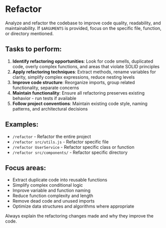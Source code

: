 # Refactor

Analyze and refactor the codebase to improve code quality, readability, and maintainability. If `$ARGUMENTS` is provided, focus on the specific file, function, or directory mentioned.

## Tasks to perform:
1. **Identify refactoring opportunities**: Look for code smells, duplicated code, overly complex functions, and areas that violate SOLID principles
2. **Apply refactoring techniques**: Extract methods, rename variables for clarity, simplify complex expressions, reduce nesting levels
3. **Improve code structure**: Reorganize imports, group related functionality, separate concerns
4. **Maintain functionality**: Ensure all refactoring preserves existing behavior - run tests if available
5. **Follow project conventions**: Maintain existing code style, naming patterns, and architectural decisions

## Examples:
- `/refactor` - Refactor the entire project
- `/refactor src/utils.js` - Refactor specific file
- `/refactor UserService` - Refactor specific class or function
- `/refactor src/components/` - Refactor specific directory

## Focus areas:
- Extract duplicate code into reusable functions
- Simplify complex conditional logic
- Improve variable and function naming
- Reduce function complexity and length
- Remove dead code and unused imports
- Optimize data structures and algorithms where appropriate

Always explain the refactoring changes made and why they improve the code.